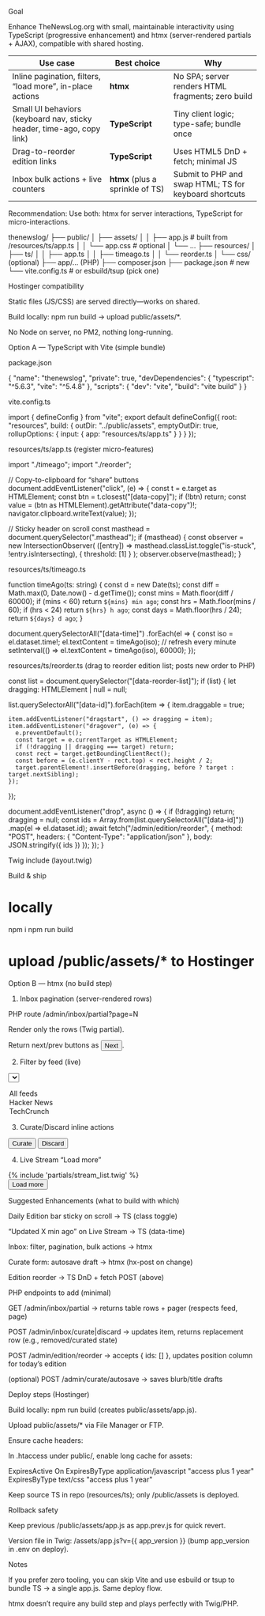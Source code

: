 Goal

Enhance TheNewsLog.org with small, maintainable interactivity using TypeScript (progressive enhancement) and htmx (server-rendered partials + AJAX), compatible with shared hosting.

| Use case                                                              | Best choice                      | Why                                                    |
| --------------------------------------------------------------------- | -------------------------------- | ------------------------------------------------------ |
| Inline pagination, filters, “load more”, in-place actions             | **htmx**                         | No SPA; server renders HTML fragments; zero build      |
| Small UI behaviors (keyboard nav, sticky header, time-ago, copy link) | **TypeScript**                   | Tiny client logic; type-safe; bundle once              |
| Drag-to-reorder edition links                                         | **TypeScript**                   | Uses HTML5 DnD + fetch; minimal JS                     |
| Inbox bulk actions + live counters                                    | **htmx** (plus a sprinkle of TS) | Submit to PHP and swap HTML; TS for keyboard shortcuts |

Recommendation: Use both: htmx for server interactions, TypeScript for micro-interactions.

thenewslog/
├── public/
│   ├── assets/
│   │   ├── app.js        # built from /resources/ts/app.ts
│   │   └── app.css       # optional
│   └── ...
├── resources/
│   ├── ts/
│   │   ├── app.ts
│   │   ├── timeago.ts
│   │   └── reorder.ts
│   └── css/ (optional)
├── app/… (PHP)
├── composer.json
├── package.json          # new
└── vite.config.ts        # or esbuild/tsup (pick one)

Hostinger compatibility

Static files (JS/CSS) are served directly—works on shared.

Build locally: npm run build → upload public/assets/*.

No Node on server, no PM2, nothing long-running.

Option A — TypeScript with Vite (simple bundle)

package.json

{
  "name": "thenewslog",
  "private": true,
  "devDependencies": {
    "typescript": "^5.6.3",
    "vite": "^5.4.8"
  },
  "scripts": {
    "dev": "vite",
    "build": "vite build"
  }
}

vite.config.ts

import { defineConfig } from "vite";
export default defineConfig({
  root: "resources",
  build: {
    outDir: "../public/assets",
    emptyOutDir: true,
    rollupOptions: {
      input: { app: "resources/ts/app.ts" }
    }
  }
});

resources/ts/app.ts (register micro-features)

import "./timeago";
import "./reorder";

// Copy-to-clipboard for “share” buttons
document.addEventListener("click", (e) => {
  const t = e.target as HTMLElement;
  const btn = t.closest("[data-copy]");
  if (!btn) return;
  const value = (btn as HTMLElement).getAttribute("data-copy")!;
  navigator.clipboard.writeText(value);
});

// Sticky header on scroll
const masthead = document.querySelector<HTMLElement>(".masthead");
if (masthead) {
  const observer = new IntersectionObserver(
    ([entry]) => masthead.classList.toggle("is-stuck", !entry.isIntersecting),
    { threshold: [1] }
  );
  observer.observe(masthead);
}

resources/ts/timeago.ts

function timeAgo(ts: string) {
  const d = new Date(ts);
  const diff = Math.max(0, Date.now() - d.getTime());
  const mins = Math.floor(diff / 60000);
  if (mins < 60) return `${mins} min ago`;
  const hrs = Math.floor(mins / 60);
  if (hrs < 24) return `${hrs} h ago`;
  const days = Math.floor(hrs / 24);
  return `${days} d ago`;
}

document.querySelectorAll<HTMLElement>("[data-time]")
  .forEach(el => {
    const iso = el.dataset.time!;
    el.textContent = timeAgo(iso);
    // refresh every minute
    setInterval(() => el.textContent = timeAgo(iso), 60000);
  });

resources/ts/reorder.ts (drag to reorder edition list; posts new order to PHP)

const list = document.querySelector<HTMLElement>("[data-reorder-list]");
if (list) {
  let dragging: HTMLElement | null = null;

  list.querySelectorAll<HTMLElement>("[data-id]").forEach(item => {
    item.draggable = true;

    item.addEventListener("dragstart", () => dragging = item);
    item.addEventListener("dragover", (e) => {
      e.preventDefault();
      const target = e.currentTarget as HTMLElement;
      if (!dragging || dragging === target) return;
      const rect = target.getBoundingClientRect();
      const before = (e.clientY - rect.top) < rect.height / 2;
      target.parentElement!.insertBefore(dragging, before ? target : target.nextSibling);
    });
  });

  document.addEventListener("drop", async () => {
    if (!dragging) return;
    dragging = null;
    const ids = Array.from(list.querySelectorAll<HTMLElement>("[data-id]"))
      .map(el => el.dataset.id);
    await fetch("/admin/edition/reorder", {
      method: "POST",
      headers: { "Content-Type": "application/json" },
      body: JSON.stringify({ ids })
    });
  });
}

Twig include (layout.twig)

<link rel="preload" href="/assets/app.js" as="script">
<script defer src="/assets/app.js"></script>

Build & ship

# locally

npm i
npm run build

# upload /public/assets/* to Hostinger

Option B — htmx (no build step)

<script src="https://unpkg.com/htmx.org@1.9.12"></script>

1) Inbox pagination (server-rendered rows)

<div
  id="inbox"
  hx-get="/admin/inbox/partial?page=1"
  hx-trigger="load"
  hx-target="#inbox"
  hx-swap="innerHTML">
</div>

PHP route /admin/inbox/partial?page=N

Render only the <tbody> rows (Twig partial).

Return next/prev buttons as <button hx-get="/admin/inbox/partial?page=2" hx-target="#inbox" hx-swap="innerHTML">Next</button>.

2) Filter by feed (live)

<select
  name="feed"
  hx-get="/admin/inbox/partial"
  hx-params="serialize"
  hx-target="#inbox"
  hx-swap="innerHTML">
  <option value="">All feeds</option>
  <option value="hn">Hacker News</option>
  <option value="tc">TechCrunch</option>
</select>

3) Curate/Discard inline actions

<button
  hx-post="/admin/inbox/curate"
  hx-vals='{"id":"{{ item.id }}"}'
  hx-target="#row-{{ item.id }}"
  hx-swap="outerHTML">
  Curate
</button>
<button
  class="muted"
  hx-post="/admin/inbox/discard"
  hx-vals='{"id":"{{ item.id }}"}'
  hx-target="#row-{{ item.id }}"
  hx-swap="outerHTML">
  Discard
</button>

4) Live Stream “Load more”

<div id="stream-list">
  {% include 'partials/stream_list.twig' %}
</div>
<button
  hx-get="/stream/partial?after={{ last_id }}"
  hx-target="#stream-list"
  hx-swap="beforeend">
  Load more
</button>

Suggested Enhancements (what to build with which)

Daily Edition bar sticky on scroll → TS (class toggle)

“Updated X min ago” on Live Stream → TS (data-time)

Inbox: filter, pagination, bulk actions → htmx

Curate form: autosave draft → htmx (hx-post on change)

Edition reorder → TS DnD + fetch POST (above)

PHP endpoints to add (minimal)

GET /admin/inbox/partial → returns table rows + pager (respects feed, page)

POST /admin/inbox/curate|discard → updates item, returns replacement row (e.g., removed/curated state)

POST /admin/edition/reorder → accepts { ids: [] }, updates position column for today’s edition

(optional) POST /admin/curate/autosave → saves blurb/title drafts

Deploy steps (Hostinger)

Build locally: npm run build (creates public/assets/app.js).

Upload public/assets/* via File Manager or FTP.

Ensure cache headers:

In .htaccess under public/, enable long cache for assets:

<IfModule mod_expires.c>
  ExpiresActive On
  ExpiresByType application/javascript "access plus 1 year"
  ExpiresByType text/css "access plus 1 year"
</IfModule>

Keep source TS in repo (resources/ts); only /public/assets is deployed.

Rollback safety

Keep previous /public/assets/app.js as app.prev.js for quick revert.

Version file in Twig: /assets/app.js?v={{ app_version }} (bump app_version in .env on deploy).

Notes

If you prefer zero tooling, you can skip Vite and use esbuild or tsup to bundle TS → a single app.js. Same deploy flow.

htmx doesn’t require any build step and plays perfectly with Twig/PHP.
